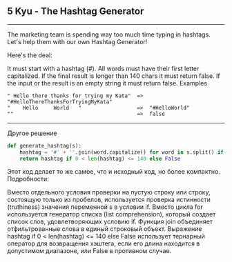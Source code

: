 ## 5 Kyu - The Hashtag Generator
---
The marketing team is spending way too much time typing in hashtags.
Let's help them with our own Hashtag Generator!

Here's the deal:

It must start with a hashtag (#).
All words must have their first letter capitalized.
If the final result is longer than 140 chars it must return false.
If the input or the result is an empty string it must return false.
Examples
```
" Hello there thanks for trying my Kata"  =>  "#HelloThereThanksForTryingMyKata"
"    Hello     World   "                  =>  "#HelloWorld"
""                                        =>  false
```

---
Другое решение
```python
def generate_hashtag(s):
    hashtag = '#' + ''.join(word.capitalize() for word in s.split() if word)
    return hashtag if 0 < len(hashtag) <= 140 else False
```
Этот код делает то же самое, что и исходный код, но более компактно. Подробности:

Вместо отдельного условия проверки на пустую строку или строку, состоящую только из пробелов, используется проверка истинности (truthiness) значения переменной s в условии if.
Вместо цикла for используется генератор списка (list comprehension), который создает список слов, удовлетворяющих условию if.
Функция join объединяет отфильтрованные слова в единый строковый объект.
Выражение hashtag if 0 < len(hashtag) <= 140 else False использует тернарный оператор для возвращения хэштега, если его длина находится в допустимом диапазоне, или False в противном случае.
